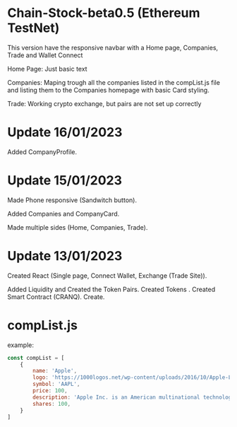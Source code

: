 # Chain-Stock-beta0.5 (Ethereum TestNet)
 
This version have the responsive navbar with a Home page, Companies, Trade and Wallet Connect


Home Page:
Just basic text

Companies:
Maping trough all the companies listed in the compList.js file and listing them to the Companies homepage with basic Card styling.

Trade:
Working crypto exchange, but pairs are not set up correctly


# Update 16/01/2023
Added CompanyProfile.

# Update 15/01/2023
Made Phone responsive (Sandwitch button).


Added Companies and CompanyCard.

Made multiple sides (Home, Companies, Trade).


# Update 13/01/2023
Created React (Single page, Connect Wallet, Exchange (Trade Site)).

Added Liquidity and Created the Token Pairs.
Created Tokens .
Created Smart Contract (CRANQ).
Create.


# compList.js
example:
```js
const compList = [
    {
        name: 'Apple',
        logo: 'https://1000logos.net/wp-content/uploads/2016/10/Apple-Logo.png',
        symbol: 'AAPL',
        price: 100,
        description: 'Apple Inc. is an American multinational technology company headquartered in Cupertino, California, that designs, develops, and sells consumer electronics, computer software, and online services.',
        shares: 100,
    }
]
```


